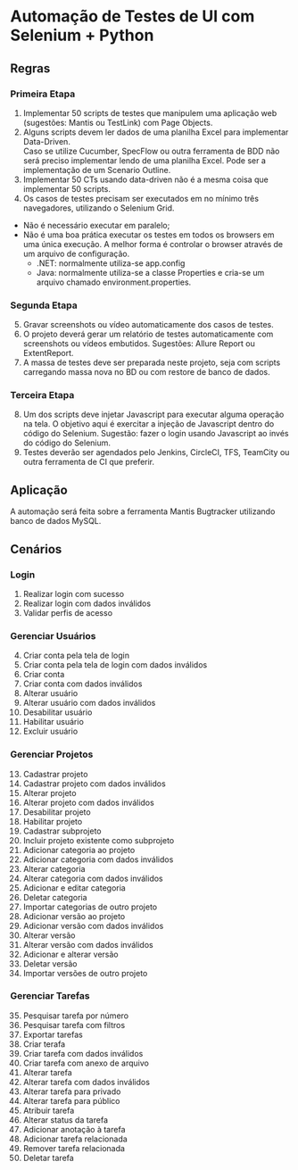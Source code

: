 # Automação de Testes de UI com Selenium + Python

## Regras
### Primeira Etapa
1) Implementar 50 scripts de testes que manipulem uma aplicação web (sugestões: Mantis ou TestLink) com Page Objects.
2) Alguns scripts devem ler dados de uma planilha Excel para implementar Data-Driven.
</br>Caso se utilize Cucumber, SpecFlow ou outra ferramenta de BDD não será preciso implementar lendo de uma planilha Excel. Pode ser a implementação de um Scenario Outline.
3) Implementar 50 CTs usando data-driven não é a mesma coisa que implementar 50 scripts.
4) Os casos de testes precisam ser executados em no mínimo três navegadores, utilizando o Selenium Grid.
* Não é necessário executar em paralelo;
* Não é uma boa prática executar os testes em todos os browsers em uma única execução. A melhor forma é controlar o browser através de um arquivo de configuração.
  * .NET: normalmente utiliza-se app.config
  * Java: normalmente utiliza-se a classe Properties e cria-se um arquivo chamado environment.properties.

### Segunda Etapa
5) Gravar screenshots ou vídeo automaticamente dos casos de testes.
6) O projeto deverá gerar um relatório de testes automaticamente com screenshots ou vídeos embutidos. Sugestões: Allure Report ou ExtentReport.
7) A massa de testes deve ser preparada neste projeto, seja com scripts carregando massa nova no BD ou com restore de banco de dados.

### Terceira Etapa
8) Um dos scripts deve injetar Javascript para executar alguma operação na tela. O objetivo aqui é exercitar a injeção de Javascript dentro do código do Selenium.
Sugestão: fazer o login usando Javascript ao invés do código do Selenium.
9) Testes deverão ser agendados pelo Jenkins, CircleCI, TFS, TeamCity ou outra ferramenta de CI que preferir.

## Aplicação
A automação será feita sobre a ferramenta Mantis Bugtracker utilizando banco de dados MySQL.

## Cenários
### Login
1. Realizar login com sucesso
2. Realizar login com dados inválidos
3. Validar perfis de acesso

### Gerenciar Usuários
4. Criar conta pela tela de login
5. Criar conta pela tela de login com dados inválidos
6. Criar conta
7. Criar conta com dados inválidos
8. Alterar usuário
9. Alterar usuário com dados inválidos
10. Desabilitar usuário
11. Habilitar usuário
12. Excluir usuário

### Gerenciar Projetos
13. Cadastrar projeto
14. Cadastrar projeto com dados inválidos
15. Alterar projeto
16. Alterar projeto com dados inválidos
17. Desabilitar projeto
18. Habilitar projeto
19. Cadastrar subprojeto
20. Incluir projeto existente como subprojeto
21. Adicionar categoria ao projeto
22. Adicionar categoria com dados inválidos
23. Alterar categoria
24. Alterar categoria com dados inválidos
25. Adicionar e editar categoria
26. Deletar categoria
27. Importar categorias de outro projeto
28. Adicionar versão ao projeto
29. Adicionar versão com dados inválidos
30. Alterar versão
31. Alterar versão com dados inválidos
32. Adicionar e alterar versão
33. Deletar versão
34. Importar versões de outro projeto

### Gerenciar Tarefas
35. Pesquisar tarefa por número
36. Pesquisar tarefa com filtros
37. Exportar tarefas
38. Criar terafa
39. Criar tarefa com dados inválidos
40. Criar tarefa com anexo de arquivo
41. Alterar tarefa
42. Alterar tarefa com dados inválidos
43. Alterar tarefa para privado
44. Alterar tarefa para público
45. Atribuir tarefa
46. Alterar status da tarefa
47. Adicionar anotação à tarefa
48. Adicionar tarefa relacionada
49. Remover tarefa relacionada
50. Deletar tarefa